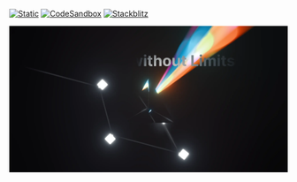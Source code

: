 [![Static](https://img.shields.io/badge/demo-%23646CFF.svg?logo=html5&logoColor=white)](https://pmndrs.github.io/examples/nextjs-prism)
[![CodeSandbox](https://img.shields.io/badge/codesandbox-040404?logo=codesandbox&logoColor=DBDBDB)](https://codesandbox.io/s/github/pmndrs/examples/tree/main/demos/nextjs-prism)
[![Stackblitz](https://img.shields.io/badge/stackblitz-fff?logo=Stackblitz&logoColor=1389FD)](https://stackblitz.com/github/pmndrs/examples/tree/main/demos/nextjs-prism)

![](thumbnail.webp)
